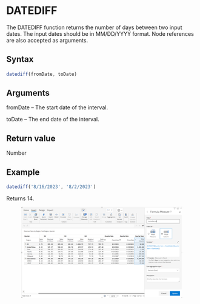 # DATEDIFF

The DATEDIFF function returns the number of days between two input dates. The input dates should be in MM/DD/YYYY format. Node references are also accepted as arguments.

## Syntax

```javascript
datediff(fromDate, toDate)
```

## Arguments

fromDate – The start date of the interval.

toDate – The end date of the interval.

## Return value

Number

## Example

```javascript
datediff('8/16/2023', '8/2/2023')
```

Returns 14.

<figure><img src="../../.gitbook/assets/image (169) (1).png" alt=""><figcaption></figcaption></figure>
